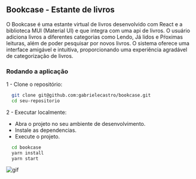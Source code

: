 
## Bookcase - Estante de livros

O Bookcase é uma estante virtual de livros desenvolvido com React e a biblioteca MUI (Material UI) e que integra com uma api de livros. O usuário adiciona livros a diferentes categorias como Lendo, Já lidos e Pŕoximas leituras, além de poder pesquisar por novos livros. O sistema oferece uma interface amigável e intuitiva, proporcionando uma experiência agradável de categorização de livros.


### Rodando a aplicação
1 - Clone o repositório:
```bash
  git clone git@github.com:gabrielecastro/bookcase.git
  cd seu-repositorio
```

2 - Executar localmente:

- Abra o projeto no seu ambiente de desenvolvimento.
- Instale as dependencias.
- Execute o projeto.

```bash
  cd bookcase
  yarn install
  yarn start
```

![gif](bookcase/src/assets/bookcase.gif)
